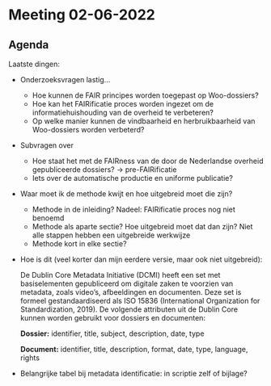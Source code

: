 # Meeting 02-06-2022

## Agenda

Laatste dingen:

- Onderzoeksvragen lastig...
    - Hoe kunnen de FAIR principes worden toegepast op Woo-dossiers?
    - Hoe kan het FAIRificatie proces worden ingezet om de informatiehuishouding van de overheid te verbeteren?
    - Op welke manier kunnen de vindbaarheid en herbruikbaarheid van Woo-dossiers worden verbeterd?
- Subvragen over
    - Hoe staat het met de FAIRness van de door de Nederlandse overheid gepubliceerde dossiers? -> pre-FAIRificatie
    - Iets over de automatische productie en uniforme publicatie?

- Waar moet ik de methode kwijt en hoe uitgebreid moet die zijn?
    - Methode in de inleiding? Nadeel: FAIRificatie proces nog niet benoemd
    - Methode als aparte sectie? Hoe uitgebreid moet dat dan zijn? Niet alle stappen hebben een uitgebreide werkwijze
    - Methode kort in elke sectie?

- Hoe is dit (veel korter dan mijn eerdere versie, maar ook niet uitgebreid):

    De Dublin Core Metadata Initiative (DCMI) heeft een set met basiselementen gepubliceerd om digitale zaken te voorzien van metadata, zoals video’s, afbeeldingen en documenten. Deze set is formeel gestandaardiseerd als ISO 15836 (International Organization for Standardization, 2019). De volgende attributen uit de Dublin Core kunnen worden gebruikt voor dossiers en documenten:

    **Dossier:** identifier, title, subject, description, date, type 

    **Document:** identifier, title, description, format, date, type, language, rights


- Belangrijke tabel bij metadata identificatie: in scriptie zelf of bijlage?